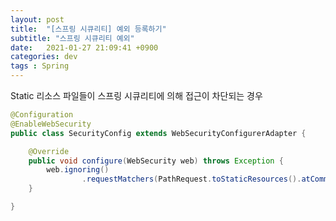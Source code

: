 ```yaml
---
layout: post
title:  "[스프링 시큐리티] 예외 등록하기"
subtitle: "스프링 시큐리티 예외"
date:   2021-01-27 21:09:41 +0900
categories: dev
tags : Spring
---
```



Static 리소스 파일들이 스프링 시큐리티에 의해 접근이 차단되는 경우

```java
@Configuration
@EnableWebSecurity
public class SecurityConfig extends WebSecurityConfigurerAdapter {

    @Override
    public void configure(WebSecurity web) throws Exception {
        web.ignoring()
                .requestMatchers(PathRequest.toStaticResources().atCommonLocations());
    }

}

```  
